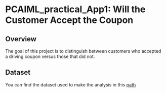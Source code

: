 # PCAIML_practical_App1: Will the Customer Accept the Coupon

## Overview
The goal of this project is to distinguish between customers who accepted a driving coupon versus those that did not.

## Dataset
You can find the dataset used to make the analysis in this [path](../data/coupons.csv)
